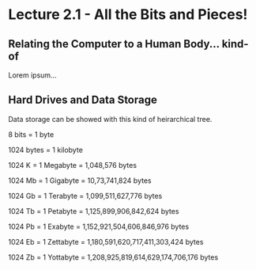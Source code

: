 # Lecture 2.1 - All the Bits and Pieces!

## Relating the Computer to a Human Body... kind-of
Lorem ipsum...

## Hard Drives and Data Storage

Data storage can be showed with this kind of heirarchical tree.

8 bits = 1 byte

1024 bytes = 1 kilobyte

1024 K = 1 Megabyte = 1,048,576 bytes

1024 Mb = 1 Gigabyte = 10,73,741,824 bytes

1024 Gb = 1 Terabyte = 1,099,511,627,776 bytes

1024 Tb = 1 Petabyte = 1,125,899,906,842,624 bytes

1024 Pb = 1 Exabyte = 1,152,921,504,606,846,976 bytes

1024 Eb = 1 Zettabyte = 1,180,591,620,717,411,303,424 bytes

1024 Zb = 1 Yottabyte = 1,208,925,819,614,629,174,706,176 bytes